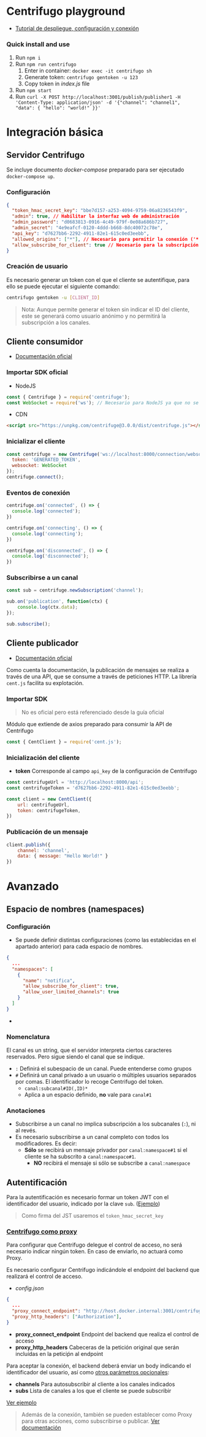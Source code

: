 # Centrifugo playground

- [Tutorial de despliegue, configuración y conexión](https://centrifugal.dev/docs/getting-started/quickstart)

### Quick install and use

1. Run `npm i`
2. Run `npm run centrifugo`
    1. Enter in container: `docker exec -it centrifugo sh`
    2. Generate token: `centrifugo gentoken -u 123`
    3. Copy token in _index.js_ file
3. Run `npm start`
4. Run `curl -X POST http://localhost:3001/publish/publisher1 -H 'Content-Type: application/json' -d '{"channel": "channel1", "data": { "hello": "world!" }}'`

# Integración básica

## Servidor Centrifugo

Se incluye documento _docker-compose_ preparado para ser ejecutado `docker-compose up`.

### Configuración

```json
{
  "token_hmac_secret_key": "bbe7d157-a253-4094-9759-06a8236543f9",
  "admin": true, // Habilitar la interfaz web de administración
  "admin_password": "d0683813-0916-4c49-979f-0e08a686b727",
  "admin_secret": "4e9eafcf-0120-4ddd-b668-8dc40072c78e",
  "api_key": "d7627bb6-2292-4911-82e1-615c0ed3eebb",
  "allowed_origins": ["*"], // Necesario para permitir la conexión ('*' solo para testing local)
  "allow_subscribe_for_client": true // Necesario para la subscripción de los clientes
}
```

### Creación de usuario

Es necesario generar un token con el que el cliente se autentifique, para ello se puede ejecutar el siguiente comando: 

```bash
centrifugo gentoken -u [CLIENT_ID]
```

> Nota: Aunque permite generar el token sin indicar el ID del cliente, este se generará como usuario anónimo y no permitirá la subscripción a los canales.

## Cliente consumidor

- [Documentación oficial](https://centrifugal.dev/docs/transports/overview)

### Importar SDK oficial

- NodeJS

```javascript
const { Centrifuge } = require('centrifuge');
const WebSocket = require('ws'); // Necesario para NodeJS ya que no se importa automáticamente como en un navegador
```

- CDN

```html
<script src="https://unpkg.com/centrifuge@3.0.0/dist/centrifuge.js"></script>
```

### Inicializar el cliente

```javascript
const centrifuge = new Centrifuge('ws://localhost:8000/connection/websocket', {
  token: 'GENERATED_TOKEN',
  websocket: WebSocket
});
centrifuge.connect();
```

### Eventos de conexión 

```javascript
centrifuge.on('connected', () => {
  console.log('connected');
})

centrifuge.on('connecting', () => {
  console.log('connecting');
})

centrifuge.on('disconnected', () => {
  console.log('disconnected');
})
```

### Subscribirse a un canal

```javascript
const sub = centrifuge.newSubscription('channel');

sub.on('publication', function(ctx) {
    console.log(ctx.data);
});

sub.subscribe();
```

## Cliente publicador

- [Documentación oficial](https://centrifugal.dev/docs/server/server_api)

Como cuenta la documentación, la publicación de mensajes se realiza a través de una API, que se consume a través de peticiones HTTP. La librería `cent.js` facilita su explotación.

### Importar SDK

> No es oficial pero está referenciado desde la guía oficial

Módulo que extiende de axios preparado para consumir la API de Centrifugo

```javascript
const { CentClient } = require('cent.js');
```

### Inicialización del cliente

- **token** Corresponde al campo `api_key` de la configuración de Centrifugo

```javascript
const centrifugeUrl = 'http://localhost:8000/api';
const centrifugeToken = 'd7627bb6-2292-4911-82e1-615c0ed3eebb';

const client = new CentClient({
    url: centrifugeUrl,
    token: centrifugeToken,
})
```

### Publicación de un mensaje

```javascript
client.publish({
    channel: 'channel',
    data: { message: "Hello World!" }
})
```

# Avanzado

## Espacio de nombres (namespaces)

### Configuración

- Se puede definir distintas configuraciones (como las establecidas en el apartado anterior) para cada espacio de nombres.

```json
{
  ...
  "namespaces": [
    {
      "name": "notifica",
      "allow_subscribe_for_client": true,
      "allow_user_limited_channels": true
    }
  ]
}
```

- 

### Nomenclatura

El canal es un string, que el servidor interpreta ciertos caracteres reservados. Pero sigue siendo el canal que se indique.

- `:` Definirá el subespacio de un canal. Puede entenderse como grupos
- `#` Definirá un canal privado a un usuario o múltiples usuarios separados por comas. El identificador lo recoge Centrifugo del token.
    - `canal:subcanal#ID(,ID)*`
    - Aplica a un espacio definido, **no** vale para `canal#1`

### Anotaciones

- Subscribirse a un canal no implica subscripción a los subcanales (`:`), ni al revés.
- Es necesario subscribirse a un canal completo con todos los modificadores. Es decir:
    - **Sólo** se recibirá un mensaje privador por `canal:namespace#1` si el cliente se ha subscrito a `canal:namespace#1`.
        - **NO** recibirá el mensaje si sólo se subscribe a `canal:namespace`

## Autentificación

Para la autentificación es necesario formar un token JWT con el identificador del usuario, indicado por la clave `sub`. ([Ejemplo](./src/playgrounds/notifica.js#L36))

> Como firma del JST usaremos el `token_hmac_secret_key`

### [Centrifugo como proxy](https://centrifugal.dev/docs/3/server/proxy)

Para configurar que Centrifugo delegue el control de acceso, no será necesario indicar ningún token. En caso de enviarlo, no actuará como Proxy.

Es necesario configurar Centrifugo indicándole el endpoint del backend que realizará el control de acceso.

- _config.json_

```json
{
  ...
  "proxy_connect_endpoint": "http://host.docker.internal:3001/centrifugo/connect",
  "proxy_http_headers": ["Authorization"],
}
```

- **proxy_connect_endpoint** Endpoint del backend que realiza el control de acceso
- **proxy_http_headers** Cabeceras de la petición original que serán incluídas en la peticiṕn al endpoint

Para aceptar la conexión, el backend deberá enviar un body indicando el identificador del usuario, así como [otros parámetros opcionales](https://centrifugal.dev/docs/3/server/proxy#connect-result-fields):

- **channels** Para autosubscribir al cliente a los canales indicados
- **subs** Lista de canales a los que el cliente se puede subscribir

[Ver ejemplo](./src/playgrounds/proxy.js#L37)

> Además de la conexión, también se pueden establecer como Proxy para otras acciones, como subscribirse o publicar. [Ver documentación](https://centrifugal.dev/docs/3/server/proxy#subscribe-proxy)